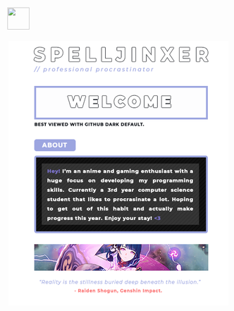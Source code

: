 <!-- Author: Spelljinxer -->
# <img height="50" width="50" src="https://i.redd.it/tsqu2c4rbda71.gif">
<p align="center">
  <img src="https://github.com/Spelljinxer/Spelljinxer/blob/main/img/final.png">
</p>

